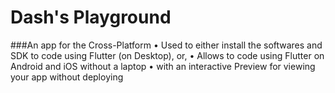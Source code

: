 # Dash's Playground

###An app for the Cross-Platform
• Used to either install the softwares and SDK to code using Flutter (on Desktop), or,
• Allows to code using Flutter on Android and iOS without a laptop
• with an interactive Preview for viewing your app without deploying
